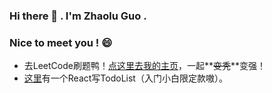 ### Hi there 👋 . I'm Zhaolu Guo .
### Nice to meet you ! 😄
* 去LeetCode刷题鸭！[点这里去我的主页](https://leetcode-cn.com/u/935039168/)，一起**~~变秃~~**变强！
* [这里](https://935039168.github.io/todolist-react/build/index)有一个React写TodoList（入门小白限定款嗷）。
